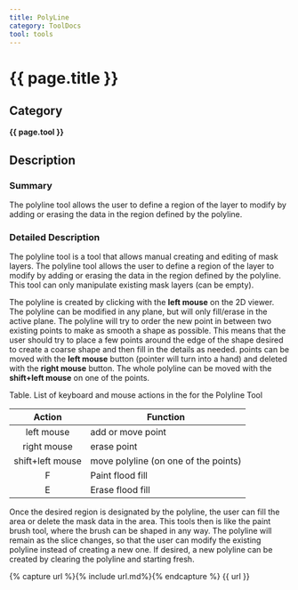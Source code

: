 ```yaml
---
title: PolyLine
category: ToolDocs 
tool: tools
---
```


# {{ page.title }} 

## Category

**{{ page.tool }}**

## Description

### Summary

The polyline tool allows the user to define a region of the layer to modify by adding or erasing the data in the region defined by the polyline.

### Detailed Description

The polyline tool is a tool that allows manual creating and editing of mask layers. The polyline tool allows the user to define a region of the layer to modify by adding or erasing the data in the region defined by the polyline. This tool can only manipulate existing mask layers (can be empty).

The polyline is created by clicking with the **left mouse** on the 2D viewer. The polyline can be modified in any plane, but will only fill/erase in the active plane. The polyline will try to order the new point in between two existing points to make as smooth a shape as possible. This means that the user should try to place a few points around the edge of the shape desired to create a coarse shape and then fill in the details as needed. points can be moved with the **left mouse** button (pointer will turn into a hand) and deleted with the **right mouse** button. The whole polyline can be moved with the **shift+left mouse** on one of the points.

Table. List of keyboard and mouse actions in the for the Polyline Tool

| Action               | Function                             |
| :------------------: | ------------------------------------ |
| left mouse           | add or move point                    |
| right mouse          | erase point                          |
| shift+left mouse     | move polyline (on one of the points) |
| F                    | Paint flood fill                     | 
| E                    | Erase flood fill                     |

Once the desired region is designated by the polyline, the user can fill the area or delete the mask data in the area. This tools then is like the paint brush tool, where the brush can be shaped in any way. The polyline will remain as the slice changes, so that the user can modify the existing polyline instead of creating a new one. If desired, a new polyline can be created by clearing the polyline and starting fresh.

{% capture url %}{% include url.md%}{% endcapture %}
{{ url }}

